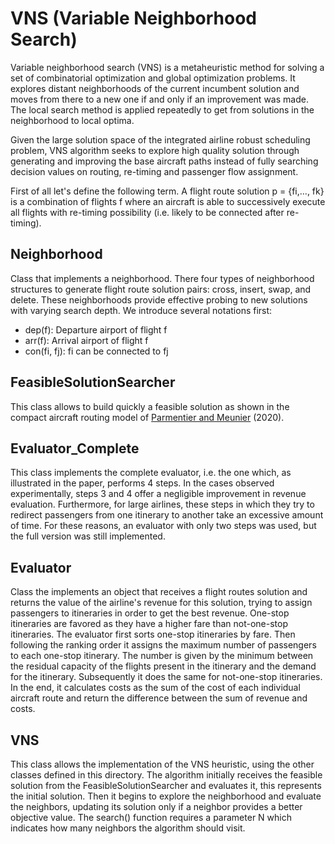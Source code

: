 # VNS (Variable Neighborhood Search)
Variable neighborhood search (VNS) is a metaheuristic method for solving a set of combinatorial optimization and global optimization problems. It explores distant neighborhoods of the current incumbent solution and moves from there to a new one if and only if an improvement was made. The local search method is applied repeatedly to get from solutions in the neighborhood to local optima.

Given the large solution space of the integrated airline robust scheduling problem, VNS algorithm seeks to explore high quality solution through generating and improving the base aircraft paths instead of fully searching decision values on routing, re-timing and passenger flow assignment.

First of all let's define the following term. A flight route solution p = {fi,..., fk} is a combination of flights f where an aircraft is able to successively execute all flights with re-timing possibility (i.e. likely to be connected after re-timing). 

## Neighborhood

Class that implements a neighborhood. There four types of neighborhood structures to generate flight route solution pairs: cross, insert, swap, and delete. These neighborhoods provide effective probing to new solutions with varying search depth. We introduce several notations first:
* dep(f): Departure airport of flight f
* arr(f): Arrival airport of flight f
* con(fi, fj): fi can be connected to fj

## FeasibleSolutionSearcher

This class allows to build quickly a feasible solution as shown in the compact aircraft routing model of [Parmentier and Meunier](https://www.sciencedirect.com/science/article/pii/S0305048317306837) (2020).

## Evaluator_Complete
This class implements the complete evaluator, i.e. the one which, as illustrated in the paper, performs 4 steps. In the cases observed experimentally, steps 3 and 4 offer a negligible improvement in revenue evaluation. Furthermore, for large airlines, these steps in which they try to redirect passengers from one itinerary to another take an excessive amount of time. For these reasons, an evaluator with only two steps was used, but the full version was still implemented. 

## Evaluator

Class the implements an object that receives a flight routes solution and returns the value of the airline's revenue for this solution, trying to assign passengers to itineraries in order to get the best revenue. 
One-stop itineraries are favored as they have a higher fare than not-one-stop itineraries. The evaluator first sorts one-stop itineraries by fare. Then following the ranking order it assigns the maximum number of passengers to each one-stop itinerary. The number is given by the minimum between the residual capacity of the flights present in the itinerary and the demand for the itinerary.
Subsequently it does the same for not-one-stop itineraries.
In the end, it calculates costs as the sum of the cost of each individual aircraft route and return the difference between the sum of revenue and costs.

## VNS

This class allows the implementation of the VNS heuristic, using the other classes defined in this directory.
The algorithm initially receives the feasible solution from the FeasibleSolutionSearcher and evaluates it, this represents the initial solution. 
Then it begins to explore the neighborhood and evaluate the neighbors, updating its solution only if a neighbor provides a better objective value.
The search() function requires a parameter N which indicates how many neighbors the algorithm should visit.
